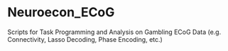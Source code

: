 # Neuroecon_ECoG
Scripts for Task Programming and Analysis on Gambling ECoG Data (e.g. Connectivity, Lasso Decoding, Phase Encoding, etc.)
